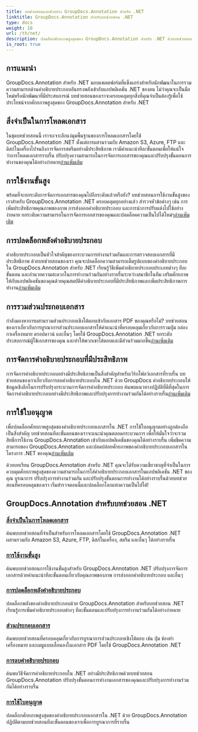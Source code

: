 ```yaml
---
title: บทช่วยสอนและตัวอย่าง GroupDocs.Annotation สำหรับ .NET
linktitle: GroupDocs.Annotation สำหรับบทช่วยสอน .NET
type: docs
weight: 10
url: /th/net/
description: ปลดล็อกศักยภาพสูงสุดของ GroupDocs.Annotation สำหรับ .NET ด้วยบทช่วยสอนของเรา บูรณาการ ปรับปรุงการทำงานร่วมกัน และปรับปรุงขั้นตอนการทำงานได้อย่างราบรื่น
is_root: true
---
```

## การแนะนำ

GroupDocs.Annotation สำหรับ .NET มอบแพลตฟอร์มที่แข็งแกร่งสำหรับนักพัฒนาในการรวมความสามารถด้านคำอธิบายประกอบอันทรงพลังเข้ากับแอปพลิเคชัน .NET ของตน ไม่ว่าคุณจะเป็นมือใหม่หรือนักพัฒนาที่มีประสบการณ์ บทช่วยสอนของเราจะครอบคลุมทุกสิ่งที่คุณจำเป็นต้องรู้เพื่อใช้ประโยชน์จากศักยภาพสูงสุดของ GroupDocs.Annotation สำหรับ .NET

## สิ่งจำเป็นในการโหลดเอกสาร
 ในชุดบทช่วยสอนนี้ เราจะเจาะลึกแง่มุมพื้นฐานของการโหลดเอกสารโดยใช้ GroupDocs.Annotation .NET ตั้งแต่การผสานรวมกับ Amazon S3, Azure, FTP และดิสก์ในเครื่องไปจนถึงการจัดการสตรีมอย่างมีประสิทธิภาพ เรามีคำแนะนำทีละขั้นตอนเพื่อให้แน่ใจว่าการโหลดเอกสารราบรื่น ปรับปรุงความสามารถในการจัดการเอกสารของคุณและปรับปรุงขั้นตอนการทำงานของคุณได้อย่างง่ายดาย[อ่านเพิ่มเติม](./document-loading-essentials/)

## การใช้งานขั้นสูง
พร้อมที่จะยกระดับการจัดการเอกสารของคุณไปอีกระดับแล้วหรือยัง? บทช่วยสอนการใช้งานขั้นสูงของเราสำหรับ GroupDocs.Annotation .NET ครอบคลุมทุกอย่างแล้ว สำรวจหัวข้อต่างๆ เช่น การเพิ่มประสิทธิภาพคุณภาพของภาพ การส่งออกคำอธิบายประกอบ และการนำการปรับแต่งไปใช้อย่างง่ายดาย ยกระดับความสามารถในการจัดการเอกสารของคุณและปลดล็อคความเป็นไปได้ใหม่ๆ[อ่านเพิ่มเติม](./advanced-usage/)

## การปลดล็อกพลังคำอธิบายประกอบ
 คำอธิบายประกอบเป็นหัวใจสำคัญของกระบวนการทำงานร่วมกันและการตรวจสอบเอกสารที่มีประสิทธิภาพ ด้วยบทช่วยสอนของเรา คุณจะปลดล็อกความสามารถเต็มรูปแบบของคำอธิบายประกอบใน GroupDocs.Annotation สำหรับ .NET เรียนรู้วิธีเพิ่มคำอธิบายประกอบประเภทต่างๆ ทีละขั้นตอน และอำนวยความสะดวกในการทำงานร่วมกันอย่างราบรื่นระหว่างสมาชิกในทีม เสริมศักยภาพให้กับแอปพลิเคชันของคุณด้วยคุณสมบัติคำอธิบายประกอบที่มีประสิทธิภาพและเพิ่มประสิทธิภาพการทำงาน[อ่านเพิ่มเติม](./unlocking-annotation-power/)

## การรวมส่วนประกอบเอกสาร
กำลังมองหาการผสานรวมส่วนประกอบเชิงโต้ตอบเข้ากับเอกสาร PDF ของคุณหรือไม่? บทช่วยสอนของเราเกี่ยวกับการบูรณาการส่วนประกอบเอกสารให้คำแนะนำที่ครอบคลุมเกี่ยวกับการรวมปุ่ม กล่องกาเครื่องหมาย ดรอปดาวน์ และอื่นๆ โดยใช้ GroupDocs.Annotation .NET ยกระดับประสบการณ์ผู้ใช้เอกสารของคุณ และทำให้พวกเขาโต้ตอบและมีส่วนร่วมมากขึ้น[อ่านเพิ่มเติม](./document-components/)

## การจัดการคำอธิบายประกอบที่มีประสิทธิภาพ
 การจัดการคำอธิบายประกอบอย่างมีประสิทธิภาพเป็นสิ่งสำคัญสำหรับเวิร์กโฟลว์เอกสารที่ราบรื่น บทช่วยสอนของเราเกี่ยวกับการลบคำอธิบายประกอบใน .NET ด้วย GroupDocs คำอธิบายประกอบให้ข้อมูลเชิงลึกในการปรับปรุงกระบวนการจัดการคำอธิบายประกอบ ค้นพบแนวทางปฏิบัติที่ดีที่สุดในการจัดการคำอธิบายประกอบอย่างมีประสิทธิภาพและปรับปรุงการทำงานร่วมกันได้อย่างราบรื่น[อ่านเพิ่มเติม](./removing-annotations/)

## การใช้ใบอนุญาต
เพื่อปลดล็อกศักยภาพสูงสุดของคำอธิบายประกอบเอกสารใน .NET การใช้ใบอนุญาตอย่างถูกต้องถือเป็นสิ่งสำคัญ บทช่วยสอนทีละขั้นตอนของเราจะแนะนำคุณตลอดกระบวนการ เพื่อให้มั่นใจว่าจะรวมสิทธิ์การใช้งาน GroupDocs.Annotation เข้ากับแอปพลิเคชันของคุณได้อย่างราบรื่น เพิ่มขีดความสามารถของ GroupDocs.Annotation และปลดปล่อยศักยภาพของคำอธิบายประกอบเอกสารในโครงการ .NET ของคุณ[อ่านเพิ่มเติม](./applying-licenses/)

ด้วยบทเรียน GroupDocs.Annotation สำหรับ .NET คุณจะได้รับความเชี่ยวชาญที่จำเป็นในการควบคุมศักยภาพสูงสุดของความสามารถในการใส่คำอธิบายประกอบเอกสารในแอปพลิเคชัน .NET ของคุณ บูรณาการ ปรับปรุงการทำงานร่วมกัน และปรับปรุงขั้นตอนการทำงานได้อย่างราบรื่นด้วยบทช่วยสอนที่ครอบคลุมของเรา เริ่มสำรวจตอนนี้และปลดล็อกโลกแห่งความเป็นไปได้!
## GroupDocs.Annotation สำหรับบทช่วยสอน .NET
### [สิ่งจำเป็นในการโหลดเอกสาร](./document-loading-essentials/)
ค้นพบบทช่วยสอนที่จำเป็นสำหรับการโหลดเอกสารโดยใช้ GroupDocs.Annotation .NET ผสานรวมกับ Amazon S3, Azure, FTP, ดิสก์ในเครื่อง, สตรีม และอื่นๆ ได้อย่างราบรื่น
### [การใช้งานขั้นสูง](./advanced-usage/)
ค้นพบบทช่วยสอนการใช้งานขั้นสูงสำหรับ GroupDocs.Annotation .NET ปรับปรุงการจัดการเอกสารด้วยคำแนะนำทีละขั้นตอนเกี่ยวกับคุณภาพของภาพ การส่งออกคำอธิบายประกอบ และอื่นๆ
### [การปลดล็อกพลังคำอธิบายประกอบ](./unlocking-annotation-power/)
ปลดล็อกพลังของคำอธิบายประกอบด้วย GroupDocs.Annotation สำหรับบทช่วยสอน .NET เรียนรู้การเพิ่มคำอธิบายประกอบต่างๆ ทีละขั้นตอนและปรับปรุงการทำงานร่วมกันได้อย่างง่ายดาย
### [ส่วนประกอบเอกสาร](./document-components/)
ค้นพบบทช่วยสอนที่ครอบคลุมเกี่ยวกับการบูรณาการส่วนประกอบเชิงโต้ตอบ เช่น ปุ่ม ช่องทำเครื่องหมาย และเมนูแบบเลื่อนลงในเอกสาร PDF โดยใช้ GroupDocs.Annotation .NET
### [การลบคำอธิบายประกอบ](./removing-annotations/)
ค้นพบวิธีจัดการคำอธิบายประกอบใน .NET อย่างมีประสิทธิภาพด้วยบทช่วยสอน GroupDocs.Annotation ปรับปรุงขั้นตอนการทำงานเอกสารของคุณและปรับปรุงการทำงานร่วมกันได้อย่างราบรื่น
### [การใช้ใบอนุญาต](./applying-licenses/)
ปลดล็อกศักยภาพสูงสุดของคำอธิบายประกอบเอกสารใน .NET ด้วย GroupDocs.Annotation ปฏิบัติตามบทช่วยสอนทีละขั้นตอนของเราเพื่อการบูรณาการที่ราบรื่น